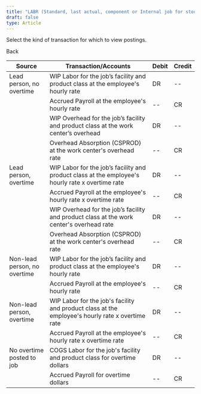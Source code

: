```yaml
---
title: "LABR (Standard, last actual, component or Internal job for stock)"
draft: false
type: Article
---
```


Select the kind of transaction for which to view postings. 

Back

| Source                       | Transaction/Accounts                                                                             | Debit | Credit |
|------------------------------|--------------------------------------------------------------------------------------------------|-------|--------|
| Lead person, no overtime     | WIP Labor for the job’s facility and product class at the employee's hourly rate                 | DR    | --     |
|                              | Accrued Payroll at the employee's hourly rate                                                    | --    | CR     |
|                              | WIP Overhead for the job’s facility and product class at the work center’s overhead              | DR    | --     |
|                              | Overhead Absorption (CSPROD) at the work center's overhead rate                                  | --    | CR     |
| Lead person, overtime        | WIP Labor for the job’s facility and product class at the employee's hourly rate x overtime rate | DR    | --     |
|                              | Accrued Payroll at the employee's hourly rate x overtime rate                                    | --    | CR     |
|                              | WIP Overhead for the job’s facility and product class at the work center's overhead rate         | DR    | --     |
|                              | Overhead Absorption (CSPROD) at the work center's overhead rate                                  | --    | CR     |
| Non-lead person, no overtime | WIP Labor for the job’s facility and product class at the employee's hourly rate                 | DR    | --     |
|                              | Accrued Payroll at the employee's hourly rate                                                    | --    | CR     |
| Non-lead person, overtime    | WIP Labor for the job's facility and product class at the employee's hourly rate x overtime rate | DR    | --     |
|                              | Accrued Payroll at the employee's hourly rate x overtime rate                                    | --    | CR     |
| No overtime posted to job    | COGS Labor for the job's facility and product class for overtime dollars                         | DR    | --     |
|                              | Accrued Payroll for overtime dollars                                                             | --    | CR     |